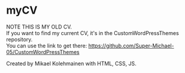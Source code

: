 # myCV
NOTE THIS IS MY OLD CV.  
If you want to find my current CV, it's in the CustomWordPressThemes repository.  
You can use the link to get there:
https://github.com/Super-Michael-05/CustomWordPressThemes

Created by Mikael Kolehmainen with HTML, CSS, JS.
